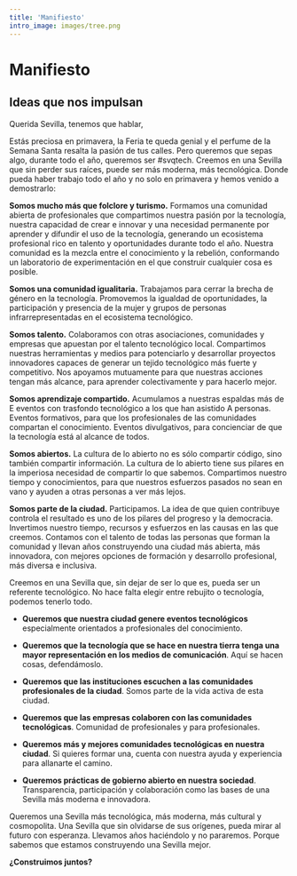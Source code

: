 ```yaml
---
title: 'Manifiesto'
intro_image: images/tree.png
---
```


# Manifiesto

## Ideas que nos impulsan

Querida Sevilla, tenemos que hablar,

Estás preciosa en primavera, la Feria te queda genial y el perfume de la Semana Santa resalta la pasión de tus calles. Pero queremos que sepas algo, durante todo el año, queremos ser #svqtech. Creemos en una Sevilla que sin perder sus raíces, puede ser más moderna, más tecnológica. Donde pueda haber trabajo todo el año y no solo en primavera y hemos venido a demostrarlo:

__Somos mucho más que folclore y turismo.__ Formamos una comunidad abierta de profesionales que compartimos nuestra pasión por la tecnología, nuestra capacidad de crear e innovar y una necesidad permanente por aprender y difundir el uso de la tecnología, generando un ecosistema profesional rico en talento y oportunidades durante todo el año. Nuestra comunidad es la mezcla entre el conocimiento y la rebelión, conformando un laboratorio de experimentación en el que construir cualquier cosa es posible.

__Somos una comunidad igualitaria.__ Trabajamos para cerrar la brecha de género en la tecnología. Promovemos la igualdad de oportunidades, la participación y presencia de la mujer y grupos de personas infrarrepresentadas en el ecosistema tecnológico.

__Somos talento.__ Colaboramos con otras asociaciones, comunidades y empresas que apuestan por el talento tecnológico local. Compartimos nuestras herramientas y medios para potenciarlo y desarrollar proyectos innovadores capaces de generar un tejido tecnológico más fuerte y competitivo. Nos apoyamos mutuamente para que nuestras acciones tengan más alcance, para aprender colectivamente y para hacerlo mejor.

__Somos aprendizaje compartido.__ Acumulamos a nuestras espaldas más de E eventos con trasfondo tecnológico a los que han asistido A personas. Eventos formativos, para que los profesionales de las comunidades compartan el conocimiento. Eventos divulgativos, para concienciar de que la tecnología está al alcance de todos.

__Somos abiertos.__ La cultura de lo abierto no es sólo compartir código, sino también compartir información. La cultura de lo abierto tiene sus pilares en la imperiosa necesidad de compartir lo que sabemos. Compartimos nuestro tiempo y conocimientos, para que nuestros esfuerzos pasados no sean en vano y ayuden a otras personas a ver más lejos.

__Somos parte de la ciudad.__ Participamos. La idea de que quien contribuye controla el resultado es uno de los pilares del progreso y la democracia. Invertimos nuestro tiempo, recursos y esfuerzos en las causas en las que creemos. Contamos con el talento de todas las personas que forman la comunidad y llevan años construyendo una ciudad más abierta, más innovadora, con mejores opciones de formación y desarrollo profesional, más diversa e inclusiva.

Creemos en una Sevilla que, sin dejar de ser lo que es, pueda ser un referente tecnológico. No hace falta elegir entre rebujito o tecnología, podemos tenerlo todo.

- __Queremos que nuestra ciudad genere eventos tecnológicos__ especialmente orientados a profesionales del conocimiento.

- __Queremos que la tecnología que se hace en nuestra tierra tenga una mayor representación en los medios de comunicación__. Aquí se hacen cosas, defendámoslo.

- __Queremos que las instituciones escuchen a las comunidades profesionales de la ciudad__. Somos parte de la vida activa de esta ciudad.

- __Queremos que las empresas colaboren con las comunidades tecnológicas__. Comunidad de profesionales y para profesionales.

- __Queremos más y mejores comunidades tecnológicas en nuestra ciudad__. Si quieres formar una, cuenta con nuestra ayuda y experiencia para allanarte el camino.

- __Queremos prácticas de gobierno abierto en nuestra sociedad__. Transparencia, participación y colaboración como las bases de una Sevilla más moderna e innovadora.

Queremos una Sevilla más tecnológica, más moderna, más cultural y cosmopolita. Una Sevilla que sin olvidarse de sus orígenes, pueda mirar al futuro con esperanza. Llevamos años haciéndolo y no pararemos. Porque sabemos que estamos construyendo una Sevilla mejor.

**¿Construimos juntos?**
